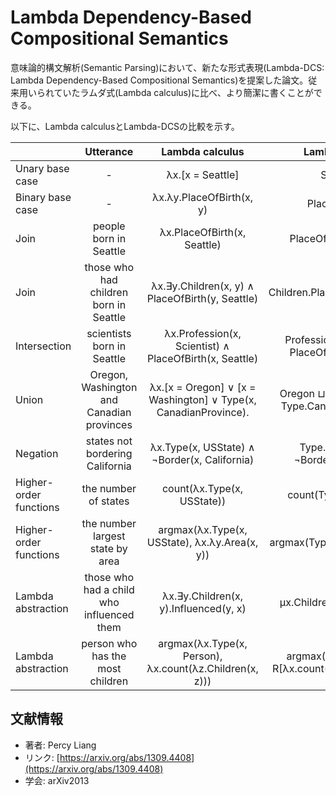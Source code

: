 # Lambda Dependency-Based Compositional Semantics

意味論的構文解析(Semantic Parsing)において、新たな形式表現(Lambda-DCS: Lambda Dependency-Based Compositional Semantics)を提案した論文。従来用いられていたラムダ式(Lambda calculus)に比べ、より簡潔に書くことができる。

以下に、Lambda calculusとLambda-DCSの比較を示す。

|                        |                 Utterance                 |                       Lambda calculus                        |                   Lambda-DCS                    |
| ---------------------- | :---------------------------------------: | :----------------------------------------------------------: | :---------------------------------------------: |
| Unary base case        |                     -                     |                       λx.[x = Seattle]                       |                     Seattle                     |
| Binary base case       |                     -                     |                   λx.λy.PlaceOfBirth(x, y)                   |                  PlaceOfBirth                   |
| Join                   |          people born in Seattle           |                 λx.PlaceOfBirth(x, Seattle)                  |              PlaceOfBirth.Seattle               |
| Join                   |  those who had children born in Seattle   |       λx.∃y.Children(x, y) ∧ PlaceOfBirth(y, Seattle)        |          Children.PlaceOfBirth.Seattle          |
| Intersection           |        scientists born in Seattle         |    λx.Profession(x, Scientist) ∧ PlaceOfBirth(x, Seattle)    |   Profession.Scientist ⊓ PlaceOfBirth.Seattle   |
| Union                  | Oregon, Washington and Canadian provinces | λx.[x = Oregon] ∨ [x = Washington] ∨ Type(x, CanadianProvince). |   Oregon ⊔ Washington ⊔ Type.CanadianProvince   |
| Negation               |      states not bordering California      |         λx.Type(x, USState) ∧ ¬Border(x, California)         |        Type.USState ⊓ ¬Border.California        |
| Higher-order functions |           the number of states            |                  count(λx.Type(x, USState))                  |               count(Type.USState)               |
| Higher-order functions |     the number largest state by area      |        argmax(λx.Type(x, USState), λx.λy.Area(x, y))         |           argmax(Type.USState, Area)            |
| Lambda abstraction     | those who had a child who influenced them |            λx.∃y.Children(x, y).Influenced(y, x)             |            µx.Children.Influenced.x             |
| Lambda abstraction     |     person who has the most children      |   argmax(λx.Type(x, Person), λx.count(λz.Children(x, z)))    | argmax(Type.Person, R[λx.count(R[Children].x])) |

 





## 文献情報

- 著者: Percy Liang 
- リンク: [https://arxiv.org/abs/1309.4408](https://arxiv.org/abs/1309.4408)
- 学会: arXiv2013